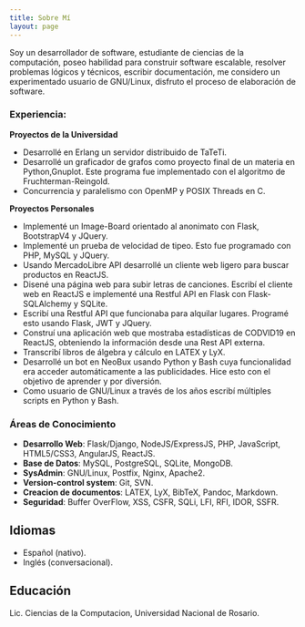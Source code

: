 ```yaml
---
title: Sobre Mí
layout: page
---
```


Soy un desarrollador de software, estudiante de ciencias de la computación, poseo habilidad para construir software escalable, resolver problemas lógicos y técnicos, escribir documentación, me considero un experimentado usuario de GNU/Linux, disfruto el proceso de elaboración de software.

### Experiencia:

**Proyectos de la Universidad**
- Desarrollé en Erlang un servidor distribuido de TaTeTi.
- Desarrollé un graficador de grafos como proyecto final de un materia en Python,Gnuplot. Este programa fue implementado con el algoritmo de Fruchterman-Reingold.
- Concurrencia y paralelismo con OpenMP y POSIX Threads en C.

**Proyectos Personales**
- Implementé un Image-Board orientado al anonimato con Flask, BootstrapV4 y JQuery.
- Implementé un prueba de velocidad de tipeo. Esto fue programado con PHP, MySQL y JQuery.
- Usando MercadoLibre API desarrollé un cliente web ligero para buscar productos en ReactJS.
- Disené una página web para subir letras de canciones. Escribí el cliente web en ReactJS e implementé una Restful API en Flask con Flask-SQLAlchemy y SQLite.
- Escribí una Restful API que funcionaba para alquilar lugares. Programé esto usando Flask, JWT y JQuery.
- Construí una aplicación web que mostraba estadísticas de CODVID19 en ReactJS, obteniendo la información desde una Rest API externa.
- Transcribí libros de álgebra y cálculo en LATEX y LyX.
- Desarrollé un bot en NeoBux usando Python y Bash cuya funcionalidad era acceder automáticamente a las publicidades. Hice esto con el objetivo de aprender y por diversión.
- Como usuario de GNU/Linux a través de los años escribí múltiples scripts en Python y Bash.

### Áreas de Conocimiento

- **Desarrollo Web**: Flask/Django, NodeJS/ExpressJS, PHP, JavaScript, HTML5/CSS3, AngularJS, ReactJS.
- **Base de Datos**: MySQL, PostgreSQL, SQLite, MongoDB.
- **SysAdmin**: GNU/Linux, Postfix, Nginx, Apache2.
- **Version-control system**: Git, SVN.
- **Creacion de documentos**: LATEX, LyX, BibTeX, Pandoc, Markdown.
- **Seguridad**: Buffer OverFlow, XSS, CSFR, SQLi, LFI, RFI, IDOR, SSFR.

## Idiomas
- Español (nativo).
- Inglés (conversacional).

## Educación
Lic. Ciencias de la Computacion, Universidad Nacional de Rosario.
